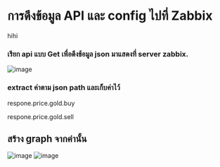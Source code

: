 # การดึงข้อมูล API และ config ไปที่ Zabbix
hihi

### เรียก api แบบ Get เพื่อดึงข้อมูล json มาแสดงที่ server zabbix.
![image](https://github.com/pying-hathai/Projgit/assets/132686635/4bf9a13a-6ead-4fb0-b83b-096e22781b10)

### extract ค่าตาม json path และเก็บค่าไว้
respone.price.gold.buy

respone.price.gold.sell

## สร้าง graph จากค่านั้น 
![image](https://github.com/pying-hathai/Projgit/assets/132686635/3cb9dbd6-27ad-4523-bbed-d48ee9b9e5fc)
![image](https://github.com/pying-hathai/Projgit/assets/132686635/9651d36c-9314-4d53-93a9-bc6739de4a53)

